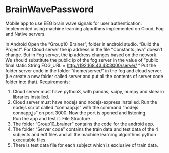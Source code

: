 # BrainWavePassword
Mobile app to use EEG brain wave signals for user authentication. Implemented using machine learning algorithms implemented on Cloud, Fog and Native servers. 

In Android Open the “Group10_Brainer”, folder in android studio. “Build the Project”. For Cloud server the ip address in the file “Constants.java” doesn’t change. But in Fog server, the ip address changes based on the network. We should substitute the public ip of the fog server in the value of “public final static String FOG_URL = http://192.168.43.43:3000/server/ “ 
Put the folder server code in the folder “/home/server/” in the fog and cloud server. (i.e create a new folder called server and put all the contents of server code folder into that). 
Requirements:
1.	Cloud server must have python3, with pandas, scipy, numpy and sklearn libraries installed.
2.	Cloud server must have nodejs and nodejs-express installed.
Run the nodejs script called “connapp.js” with the command “nodejs connapp,js” on port 3000. Now the port is opened and listening.  
Run the app and test it.
File Structure
1.	The folder “Group10_brainer” contains the code for the android app.
2.	The folder “Server code” contains the train data and test data of the 4 subjects and edf files and all the machine learning algorithms python executable files.
3.	There is test data file for each subject which is exclusive of train data.
